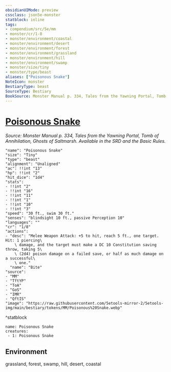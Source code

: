 ```yaml
---
obsidianUIMode: preview
cssclass: json5e-monster
statblock: inline
tags:
- compendium/src/5e/mm
- monster/cr/1-8
- monster/environment/coastal
- monster/environment/desert
- monster/environment/forest
- monster/environment/grassland
- monster/environment/hill
- monster/environment/swamp
- monster/size/tiny
- monster/type/beast
aliases: ["Poisonous Snake"]
NoteIcon: monster
BestiaryType: beast
SourceType: Bestiary
BookSource: Monster Manual p. 334, Tales from the Yawning Portal, Tomb of Annihilation, Ghosts of Saltmarsh. Available in the SRD and the Basic Rules.
---
```

# [Poisonous Snake](2-Mechanics\CLI\bestiary\beast/poisonous-snake.md)
*Source: Monster Manual p. 334, Tales from the Yawning Portal, Tomb of Annihilation, Ghosts of Saltmarsh. Available in the SRD and the Basic Rules.*  

```statblock
"name": "Poisonous Snake"
"size": "Tiny"
"type": "beast"
"alignment": "Unaligned"
"ac": !!int "13"
"hp": !!int "2"
"hit_dice": "1d4"
"stats":
- !!int "2"
- !!int "16"
- !!int "11"
- !!int "1"
- !!int "10"
- !!int "3"
"speed": "30 ft., swim 30 ft."
"senses": "blindsight 10 ft., passive Perception 10"
"languages": ""
"cr": "1/8"
"actions":
- "desc": "Melee Weapon Attack: +5 to hit, reach 5 ft., one target. Hit: 1 piercing\
    \ damage, and the target must make a DC 10 Constitution saving throw, taking 5\
    \ (2d4) poison damage on a failed save, or half as much damage on a successful\
    \ one."
  "name": "Bite"
"source":
- "MM"
- "TftYP"
- "ToA"
- "GoS"
- "IMR"
- "QftIS"
"image": "https://raw.githubusercontent.com/5etools-mirror-2/5etools-img/main/bestiary/tokens/MM/Poisonous%20Snake.webp"
```
^statblock

```encounter-table
name: Poisonous Snake
creatures:
 - 1: Poisonous Snake
```

## Environment

grassland, forest, swamp, hill, desert, coastal